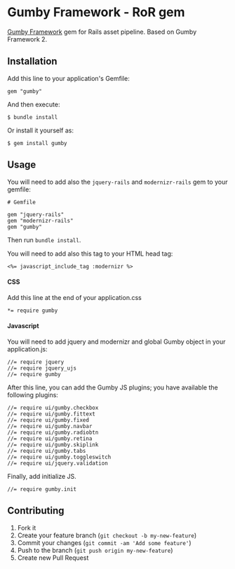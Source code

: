 # Gumby Framework - RoR gem

[Gumby Framework](http://gumbyframework.com/) gem for Rails asset pipeline. Based on Gumby Framework 2.

## Installation

Add this line to your application's Gemfile:

    gem "gumby"

And then execute:

    $ bundle install

Or install it yourself as:

    $ gem install gumby

## Usage

You will need to add also the <code>jquery-rails</code> and <code>modernizr-rails</code>  gem to your gemfile:

	# Gemfile

	gem "jquery-rails"	
	gem "modernizr-rails"
	gem "gumby"
	
Then run <code>bundle install</code>.

You will need to add also this tag to your HTML head tag:

	<%= javascript_include_tag :modernizr %>
	
#### CSS

Add this line at the end of your application.css

	*= require gumby
	
#### Javascript

You will need to add jquery and modernizr and global Gumby object in your application.js:

	//= require jquery
	//= require jquery_ujs
	//= require gumby
	
After this line, you can add the Gumby JS plugins; you have available the following plugins:

	//= require ui/gumby.checkbox
	//= require ui/gumby.fittext
	//= require ui/gumby.fixed
	//= require ui/gumby.navbar
	//= require ui/gumby.radiobtn
	//= require ui/gumby.retina
	//= require ui/gumby.skiplink
	//= require ui/gumby.tabs	
	//= require ui/gumby.toggleswitch
	//= require ui/jquery.validation

Finally, add initialize JS.

	//= require gumby.init

## Contributing

1. Fork it
2. Create your feature branch (`git checkout -b my-new-feature`)
3. Commit your changes (`git commit -am 'Add some feature'`)
4. Push to the branch (`git push origin my-new-feature`)
5. Create new Pull Request
